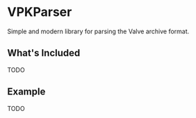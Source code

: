 # VPKParser

Simple and modern library for parsing the Valve archive format.

## What's Included

TODO

## Example

TODO

